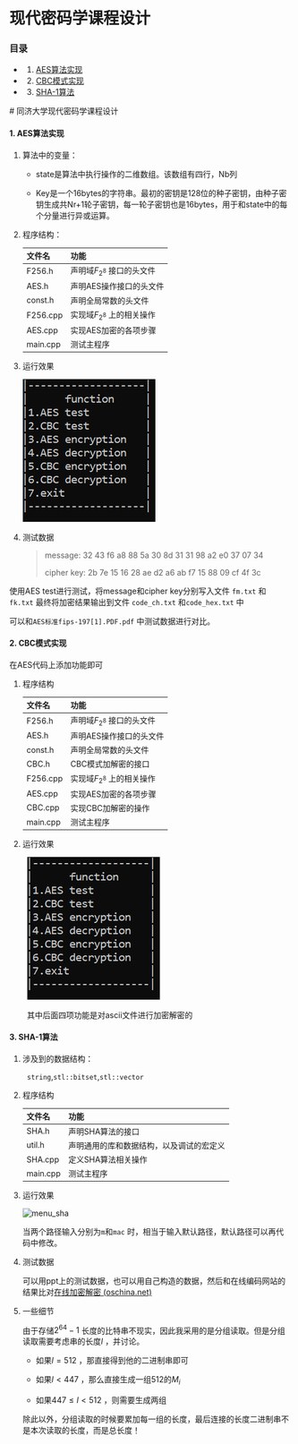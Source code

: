 # 现代密码学课程设计

### 目录

<!-- vscode-markdown-toc -->

* 1. [AES算法实现](#AES)
* 2. [CBC模式实现](#CBC)
* 3. [SHA-1算法](#SHA-1)

<!-- vscode-markdown-toc-config
    numbering=true
    autoSave=true
    /vscode-markdown-toc-config -->

<!-- /vscode-markdown-toc --># 同济大学现代密码学课程设计

#### 1. <a name='AES'></a>AES算法实现

1. 算法中的变量：
   
   * state是算法中执行操作的二维数组。该数组有四行，Nb列
   
   * Key是一个16bytes的字符串。最初的密钥是128位的种子密钥，由种子密钥生成共Nr+1轮子密钥，每一轮子密钥也是16bytes，用于和state中的每个分量进行异或运算。

2. 程序结构：
   
   | 文件名      | 功能                  |
   | -------- | ------------------- |
   | F256.h   | 声明域$F_{2^8}$ 接口的头文件 |
   | AES.h    | 声明AES操作接口的头文件       |
   | const.h  | 声明全局常数的头文件          |
   | F256.cpp | 实现域$F_{2^8}$ 上的相关操作 |
   | AES.cpp  | 实现AES加密的各项步骤        |
   | main.cpp | 测试主程序               |

3. 运行效果
   
   ![menu_aes](images/menu_aes.png)

4. 测试数据
   
   > message: 32 43 f6 a8 88 5a 30 8d 31 31 98 a2 e0 37 07 34
   > 
   > cipher key: 2b 7e 15 16 28 ae d2 a6 ab f7 15 88 09 cf 4f 3c

使用AES test进行测试，将message和cipher key分别写入文件 `fm.txt`  和 `fk.txt`  最终将加密结果输出到文件 `code_ch.txt`   和`code_hex.txt` 中

可以和`AES标准fips-197[1].PDF.pdf` 中测试数据进行对比。

#### 2. <a name='CBC'></a>CBC模式实现

在AES代码上添加功能即可

1. 程序结构
   
   | 文件名      | 功能                  |
   | -------- | ------------------- |
   | F256.h   | 声明域$F_{2^8}$ 接口的头文件 |
   | AES.h    | 声明AES操作接口的头文件       |
   | const.h  | 声明全局常数的头文件          |
   | CBC.h    | CBC模式加解密的接口         |
   | F256.cpp | 实现域$F_{2^8}$ 上的相关操作 |
   | AES.cpp  | 实现AES加密的各项步骤        |
   | CBC.cpp  | 实现CBC加解密的操作         |
   | main.cpp | 测试主程序               |

2. 运行效果

        ![menu_aes](images/menu_aes.png)

        其中后面四项功能是对ascii文件进行加密解密的

#### 3. <a name='SHA-1'></a>SHA-1算法

1. 涉及到的数据结构：

        `string`,`stl::bitset`,`stl::vector`

2. 程序结构
   
   | 文件名      | 功能                   |
   | -------- | -------------------- |
   | SHA.h    | 声明SHA算法的接口           |
   | util.h   | 声明通用的库和数据结构，以及调试的宏定义 |
   | SHA.cpp  | 定义SHA算法相关操作          |
   | main.cpp | 测试主程序                |

3. 运行效果
   
   ![menu_sha](D:\workspace\crypto\Crypto-Practicum\images\menu_sha1.png)
   
   当两个路径输入分别为`m`和`mac` 时，相当于输入默认路径，默认路径可以再代码中修改。

4. 测试数据
   
   可以用ppt上的测试数据，也可以用自己构造的数据，然后和在线编码网站的结果比对[在线加密解密 (oschina.net)](https://tool.oschina.net/encrypt?type=2)

5. 一些细节
   
   由于存储$2^{64}-1$ 长度的比特串不现实，因此我采用的是分组读取。但是分组读取需要考虑串的长度$l$ ，并讨论。
   
   * 如果$l=512$ ，那直接得到他的二进制串即可
   
   * 如果$l\lt 447$ ，那么直接生成一组512的$M_i$ 
   
   * 如果$447\leq l\lt512$ ，则需要生成两组
   
   除此以外，分组读取的时候要累加每一组的长度，最后连接的长度二进制串不是本次读取的长度，而是总长度！
